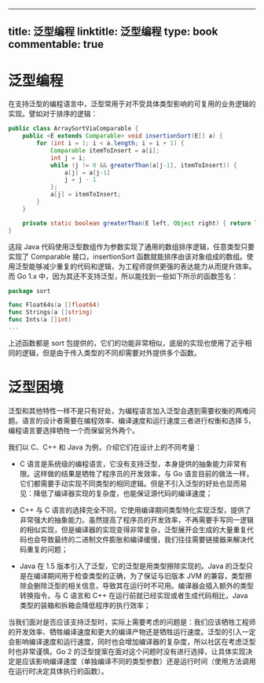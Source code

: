 
---
title: 泛型编程
linktitle: 泛型编程
type: book
commentable: true
---

# 泛型编程

在支持泛型的编程语言中，泛型常用于对不受具体类型影响的可复用的业务逻辑的实现。譬如对于排序的逻辑：

```java
public class ArraySortViaComparable {
    public <E extends Comparable> void insertionSort(E[] a) {
        for (int i = 1; i < a.length; i = i + 1) {
            Comparable itemToInsert = a[i];
            int j = i;
            while (j != 0 && greaterThan(a[j-1], itemToInsert)) {
                a[j] = a[j-1]
                j = j - 1
            };
            a[j] = itemToInsert;
        }
    }

    private static boolean greaterThan(E left, Object right) { return left.compareTo(right) == 1; }
}
```

这段 Java 代码使用泛型数组作为参数实现了通用的数组排序逻辑，任意类型只要实现了 Comparable 接口，insertionSort 函数就能排序由该对象组成的数组。使用泛型能够减少重复的代码和逻辑，为工程师提供更强的表达能力从而提升效率。而 Go 1.x 中，因为其还不支持泛型，所以能找到一些如下所示的函数签名：

```go
package sort

func Float64s(a []float64)
func Strings(a []string)
func Ints(a []int)
...
```

上述函数都是 sort 包提供的，它们的功能非常相似，底层的实现也使用了近乎相同的逻辑，但是由于传入类型的不同却需要对外提供多个函数。

# 泛型困境

泛型和其他特性一样不是只有好处，为编程语言加入泛型会遇到需要权衡的两难问题。语言的设计者需要在编程效率、编译速度和运行速度三者进行权衡和选择 5，编程语言要选择牺牲一个而保留另外两个。

我们以 C、C++ 和 Java 为例，介绍它们在设计上的不同考量：

- C 语言是系统级的编程语言，它没有支持泛型，本身提供的抽象能力非常有限。这样做的结果是牺牲了程序员的开发效率，与 Go 语言目前的做法一样，它们都需要手动实现不同类型的相同逻辑。但是不引入泛型的好处也显而易见：降低了编译器实现的复杂度，也能保证源代码的编译速度；

- C++ 与 C 语言的选择完全不同，它使用编译期间类型特化实现泛型，提供了非常强大的抽象能力。虽然提高了程序员的开发效率，不再需要手写同一逻辑的相似实现，但是编译器的实现变得非常复杂，泛型展开会生成的大量重复代码也会导致最终的二进制文件膨胀和编译缓慢，我们往往需要链接器来解决代码重复的问题；

- Java 在 1.5 版本引入了泛型，它的泛型是用类型擦除实现的。Java 的泛型只是在编译期间用于检查类型的正确，为了保证与旧版本 JVM 的兼容，类型擦除会删除泛型的相关信息，导致其在运行时不可用。编译器会插入额外的类型转换指令，与 C 语言和 C++ 在运行前就已经实现或者生成代码相比，Java 类型的装箱和拆箱会降低程序的执行效率；

当我们面对是否应该支持泛型时，实际上需要考虑的问题是：我们应该牺牲工程师的开发效率、牺牲编译速度和更大的编译产物还是牺牲运行速度。泛型的引入一定会影响编译速度和运行速度，同时也会增加编译器的复杂度，所以社区在考虑泛型时也非常谨慎。Go 2 的泛型提案在面对这个问题时没有进行选择，让具体实现决定是应该影响编译速度（单独编译不同的类型参数）还是运行时间（使用方法调用在运行时决定具体执行的函数）。

    